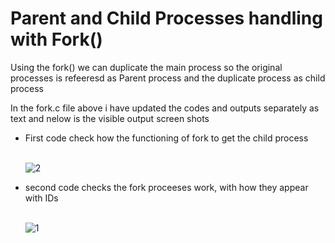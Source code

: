 # Parent and Child Processes handling with Fork()

<p>Using the fork() we can duplicate the main process so the original processes is refeeresd as Parent process and the duplicate process as child process</p>
<p>In the fork.c file above i have updated the codes and outputs separately as text and nelow is the visible output screen shots</p>
<ul>
   <li>First code check how the functioning of fork to get the child process</li><br>

  ![2](https://github.com/user-attachments/assets/98067ae4-fb4c-4252-9f92-70ad27b5e225)

  
  <li>second code checks the fork proceeses work, with how they appear with IDs</li><br>

  ![1](https://github.com/user-attachments/assets/c9d434dd-bb72-48a0-b03f-89d416ae11fe)

 
</ul>

